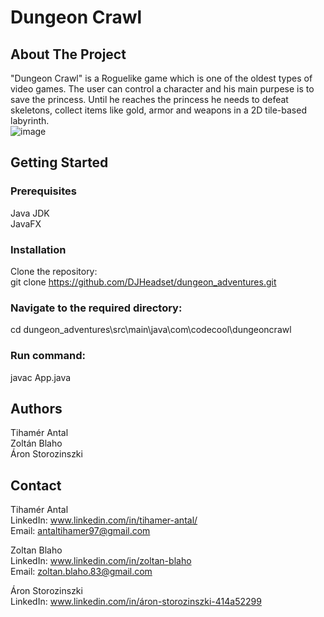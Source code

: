 
# Dungeon Crawl

## About The Project
"Dungeon Crawl" is a Roguelike game which is one of the oldest types of video games.
The user can control a character and his main purpese is to save the princess. 
Until he reaches the princess he needs to defeat skeletons, collect items like gold, armor and weapons in a 2D tile-based labyrinth.  
![image](https://github.com/DJHeadset/dungeon_adventures/assets/118159451/fb78bc18-11f7-464e-9151-b3145e9e5b75)


## Getting Started
### Prerequisites
Java JDK  
JavaFX  
### Installation
Clone the repository:  
git clone https://github.com/DJHeadset/dungeon_adventures.git
### Navigate to the required directory:
cd dungeon_adventures\src\main\java\com\codecool\dungeoncrawl

### Run command:
javac App.java 

## Authors
Tihamér Antal  
Zoltán Blaho  
Áron Storozinszki  

## Contact
Tihamér Antal  
LinkedIn: www.linkedin.com/in/tihamer-antal/  
Email: antaltihamer97@gmail.com  

Zoltan Blaho  
LinkedIn: www.linkedin.com/in/zoltan-blaho  
Email: zoltan.blaho.83@gmail.com  

Áron Storozinszki  
LinkedIn: www.linkedin.com/in/áron-storozinszki-414a52299  
